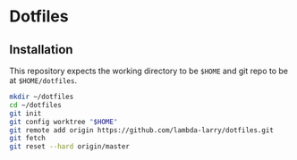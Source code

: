 # Dotfiles

## Installation

This repository expects the working directory to be `$HOME` and git repo to be
at `$HOME/dotfiles`.

```bash
mkdir ~/dotfiles
cd ~/dotfiles
git init
git config worktree "$HOME"
git remote add origin https://github.com/lambda-larry/dotfiles.git
git fetch
git reset --hard origin/master
```
